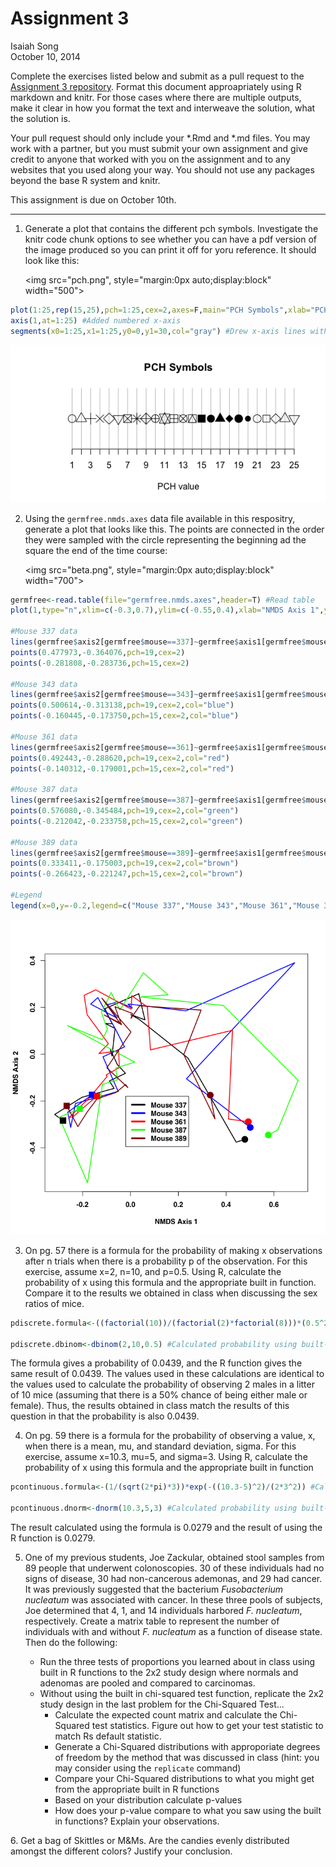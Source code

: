 # Assignment 3
Isaiah Song  
October 10, 2014  

Complete the exercises listed below and submit as a pull request to the [Assignment 3 repository](http://www.github.com/microbialinformatics/assignment03).  Format this document approapriately using R markdown and knitr. For those cases where there are multiple outputs, make it clear in how you format the text and interweave the solution, what the solution is.

Your pull request should only include your *.Rmd and *.md files. You may work with a partner, but you must submit your own assignment and give credit to anyone that worked with you on the assignment and to any websites that you used along your way. You should not use any packages beyond the base R system and knitr.

This assignment is due on October 10th.

------

1.  Generate a plot that contains the different pch symbols. Investigate the knitr code chunk options to see whether you can have a pdf version of the image produced so you can print it off for yoru reference. It should look like this:

    <img src="pch.png", style="margin:0px auto;display:block" width="500">
    

```r
plot(1:25,rep(15,25),pch=1:25,cex=2,axes=F,main="PCH Symbols",xlab="PCH value",ylab="") #Formed a chart of PCH symbols without axes
axis(1,at=1:25) #Added numbered x-axis
segments(x0=1:25,x1=1:25,y0=0,y1=30,col="gray") #Drew x-axis lines with line segments
```

![plot of chunk unnamed-chunk-1](./README_files/figure-html/unnamed-chunk-1.png) 

2.  Using the `germfree.nmds.axes` data file available in this respositry, generate a plot that looks like this. The points are connected in the order they were sampled with the circle representing the beginning ad the square the end of the time course:

    <img src="beta.png", style="margin:0px auto;display:block" width="700">


```r
germfree<-read.table(file="germfree.nmds.axes",header=T) #Read table
plot(1,type="n",xlim=c(-0.3,0.7),ylim=c(-0.55,0.4),xlab="NMDS Axis 1",ylab="NMDS Axis 2",cex.lab=0.75,cex.axis=0.75) #Blank plot

#Mouse 337 data
lines(germfree$axis2[germfree$mouse==337]~germfree$axis1[germfree$mouse==337],lwd=2)
points(0.477973,-0.364076,pch=19,cex=2)
points(-0.281808,-0.283736,pch=15,cex=2)

#Mouse 343 data
lines(germfree$axis2[germfree$mouse==343]~germfree$axis1[germfree$mouse==343],lwd=2,col="blue")
points(0.500614,-0.313138,pch=19,cex=2,col="blue")
points(-0.160445,-0.173750,pch=15,cex=2,col="blue")

#Mouse 361 data
lines(germfree$axis2[germfree$mouse==361]~germfree$axis1[germfree$mouse==361],lwd=2,col="red")
points(0.492443,-0.288620,pch=19,cex=2,col="red")
points(-0.140312,-0.179001,pch=15,cex=2,col="red")

#Mouse 387 data
lines(germfree$axis2[germfree$mouse==387]~germfree$axis1[germfree$mouse==387],lwd=2,col="green")
points(0.576080,-0.345484,pch=19,cex=2,col="green")
points(-0.212042,-0.233758,pch=15,cex=2,col="green")

#Mouse 389 data
lines(germfree$axis2[germfree$mouse==389]~germfree$axis1[germfree$mouse==389],lwd=2,col="brown")
points(0.333411,-0.175003,pch=19,cex=2,col="brown")
points(-0.266423,-0.221247,pch=15,cex=2,col="brown")

#Legend
legend(x=0,y=-0.2,legend=c("Mouse 337","Mouse 343","Mouse 361","Mouse 387","Mouse 389"),col=c("black","blue","red","green","brown"),lty=1,lwd=2,cex=0.75)
```

![plot of chunk unnamed-chunk-2](./README_files/figure-html/unnamed-chunk-2.png) 

3.  On pg. 57 there is a formula for the probability of making x observations after n trials when there is a probability p of the observation.  For this exercise, assume x=2, n=10, and p=0.5.  Using R, calculate the probability of x using this formula and the appropriate built in function. Compare it to the results we obtained in class when discussing the sex ratios of mice.


```r
pdiscrete.formula<-((factorial(10))/(factorial(2)*factorial(8)))*(0.5^2)*((1-0.5)^(10-2)) #Calculated probability using formula

pdiscrete.dbinom<-dbinom(2,10,0.5) #Calculated probability using built-in R function
```

The formula gives a probability of 0.0439, and the R function gives the same result of 0.0439.  The values used in these calculations are identical to the values used to calculate the probability of observing 2 males in a litter of 10 mice (assuming that there is a 50% chance of being either male or female).  Thus, the results obtained in class match the results of this question in that the probability is also 0.0439.

4.  On pg. 59 there is a formula for the probability of observing a value, x, when there is a mean, mu, and standard deviation, sigma.  For this exercise, assume x=10.3, mu=5, and sigma=3.  Using R, calculate the probability of x using this formula and the appropriate built in function


```r
pcontinuous.formula<-(1/(sqrt(2*pi)*3))*exp(-((10.3-5)^2)/(2*3^2)) #Calculated probability using formula

pcontinuous.dnorm<-dnorm(10.3,5,3) #Calculated probability using built-in R function
```

The result calculated using the formula is 0.0279 and the result of using the R function is 0.0279.

5.  One of my previous students, Joe Zackular, obtained stool samples from 89 people that underwent colonoscopies.  30 of these individuals had no signs of disease, 30 had non-cancerous ademonas, and 29 had cancer.  It was previously suggested that the bacterium *Fusobacterium nucleatum* was associated with cancer.  In these three pools of subjects, Joe determined that 4, 1, and 14 individuals harbored *F. nucleatum*, respectively. Create a matrix table to represent the number of individuals with and without _F. nucleatum_ as a function of disease state.  Then do the following:

    * Run the three tests of proportions you learned about in class using built in R  functions to the 2x2 study design where normals and adenomas are pooled and compared to carcinomas.
    * Without using the built in chi-squared test function, replicate the 2x2 study design in the last problem for the Chi-Squared Test...
      * Calculate the expected count matrix and calculate the Chi-Squared test statistics. Figure out how to get your test statistic to match Rs default statistic.
      *	Generate a Chi-Squared distributions with approporiate degrees of freedom by the method that was discussed in class (hint: you may consider using the `replicate` command)
      * Compare your Chi-Squared distributions to what you might get from the appropriate built in R functions
      * Based on your distribution calculate p-values
      * How does your p-value compare to what you saw using the built in functions? Explain your observations.


6\.  Get a bag of Skittles or M&Ms.  Are the candies evenly distributed amongst the different colors?  Justify your conclusion.


